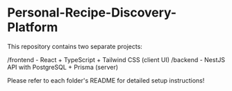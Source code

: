 # Personal-Recipe-Discovery-Platform

This repository contains two separate projects:

/frontend - React + TypeScript + Tailwind CSS (client UI)
/backend - NestJS API with PostgreSQL + Prisma (server)

Please refer to each folder's README for detailed setup instructions!
